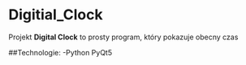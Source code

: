 # Digitial_Clock

Projekt **Digital Clock** to prosty program, który pokazuje obecny czas

##Technologie:
-Python PyQt5

